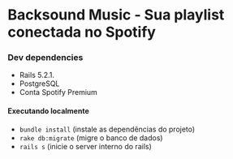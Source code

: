 # Backsound Music - Sua playlist conectada no Spotify

### Dev dependencies
- Rails 5.2.1.
- PostgreSQL
- Conta Spotify Premium

#### Executando localmente
- `bundle install` (instale as dependências do projeto)
- `rake db:migrate` (migre o banco de dados)
- `rails s` (inicie o server interno do rails)
